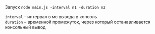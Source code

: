 Запуск `node main.js -interval n1 -duration n2`

`interval` - интервал в мс вывода в консоль\
`duration` – временной промежуток, через который останавливается консольный вывод
